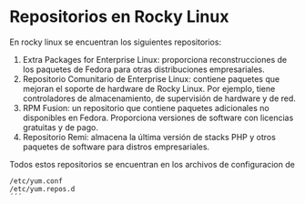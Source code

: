 # Repositorios en Rocky Linux
En rocky linux se encuentran los siguientes repositorios:

1. Extra Packages for Enterprise Linux: proporciona reconstrucciones de los paquetes de Fedora para otras distribuciones empresariales.
2. Repositorio Comunitario de Enterprise Linux: contiene paquetes que mejoran el soporte de hardware de Rocky Linux. Por ejemplo, tiene controladores de almacenamiento, de supervisión de hardware y de red.
3. RPM Fusion: un repositorio que contiene paquetes adicionales no disponibles en Fedora. Proporciona versiones de software con licencias gratuitas y de pago.
4. Repositorio Remi: almacena la última versión de stacks PHP y otros paquetes de software para distros empresariales.

Todos estos repositorios se encuentran en los archivos de configuracion de 
```
/etc/yum.conf
/etc/yum.repos.d
´´´
